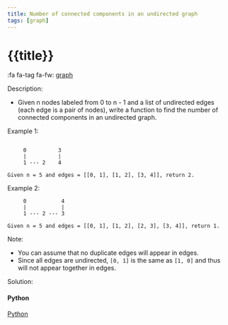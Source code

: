 ```yaml
---
title: Number of connected components in an undirected graph
tags: [graph]
---
```


# {{title}}

:fa fa-tag fa-fw: [graph]({{tagspath}}/graph)

Description:

- Given n nodes labeled from 0 to n - 1 and a list of undirected edges (each edge is a pair of nodes), write a function to find the number of connected components in an undirected graph.

Example 1:

```text

     0          3
     |          |
     1 --- 2    4

Given n = 5 and edges = [[0, 1], [1, 2], [3, 4]], return 2.
```

Example 2:

```text
     0           4
     |           |
     1 --- 2 --- 3

Given n = 5 and edges = [[0, 1], [1, 2], [2, 3], [3, 4]], return 1.
```

Note:

- You can assume that no duplicate edges will appear in edges.
- Since all edges are undirected, `[0, 1]` is the same as `[1, 0]` and thus will not appear together in edges.

Solution:

<!-- tabs:start -->
#### **Python**

[Python](../pycode/graph/number-of-connected-components-in-an-undirected-graph.py ':include :type=code')
<!-- tabs:end -->

